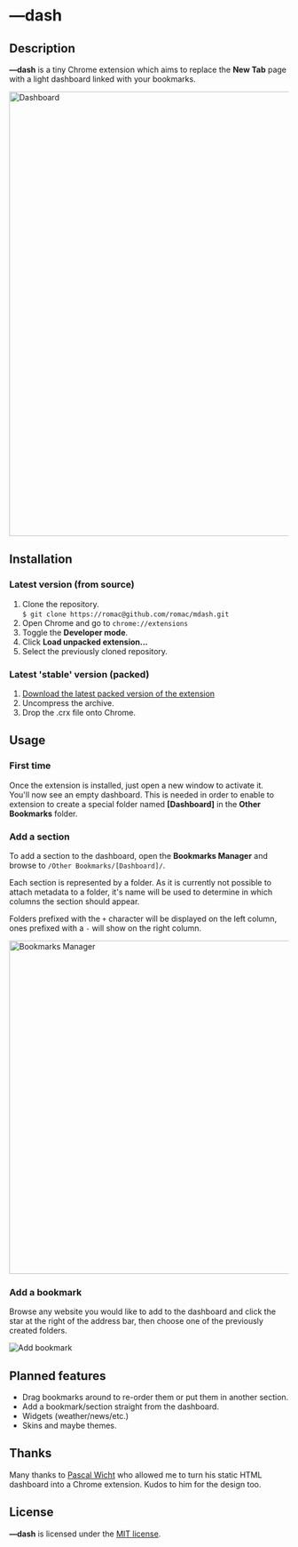 
# —dash

## Description

**—dash** is a tiny Chrome extension which aims to replace the **New Tab** page with a light dashboard linked with your bookmarks.  

<img src="http://f.cl.ly/items/262G2o2h2b1t011M2v1A/dashboard.png" alt="Dashboard" width="800" />

## Installation

### Latest version (from source)

1. Clone the repository.  
   `$ git clone https://romac@github.com/romac/mdash.git`
2. Open Chrome and go to `chrome://extensions`  
3. Toggle the **Developer mode**.  
4. Click **Load unpacked extension...**  
5. Select the previously cloned repository.  

### Latest 'stable' version (packed)

1. [Download the latest packed version of the extension](https://github.com/romac/mdash/downloads)  
2. Uncompress the archive.  
3. Drop the .crx file onto Chrome.  

## Usage

### First time

Once the extension is installed, just open a new window to activate it.  
You'll now see an empty dashboard. This is needed in order to enable to extension to create a special folder named **[Dashboard]** in the **Other Bookmarks** folder.  

### Add a section

To add a section to the dashboard, open the **Bookmarks Manager** and browse to `/Other Bookmarks/[Dashboard]/`.

Each section is represented by a folder. As it is currently not possible to attach metadata to a folder, it's name will be used to determine in which columns the section should appear.  

Folders prefixed with the `+` character will be displayed on the left column, ones prefixed with a `-` will show on the right column.  

<img src="http://f.cl.ly/items/0y2g1e2v2p0Y150z0x1l/bookmarks.png" alt="Bookmarks Manager" width="600" />

### Add a bookmark

Browse any website you would like to add to the dashboard and click the star at the right of the address bar, then choose one of the previously created folders.  

<img src="http://f.cl.ly/items/3U2e2c0T421A2X1P1T43/star.png" alt="Add bookmark" />

## Planned features

- Drag bookmarks around to re-order them or put them in another section.
- Add a bookmark/section straight from the dashboard.
- Widgets (weather/news/etc.)
- Skins and maybe themes.

## Thanks

Many thanks to [Pascal Wicht](http://twitter.com/pascal_enigma) who allowed me to turn his static HTML dashboard into a Chrome extension. Kudos to him for the design too.

## License

**—dash** is licensed under the [MIT license](http://www.opensource.org/licenses/mit-license.php).
